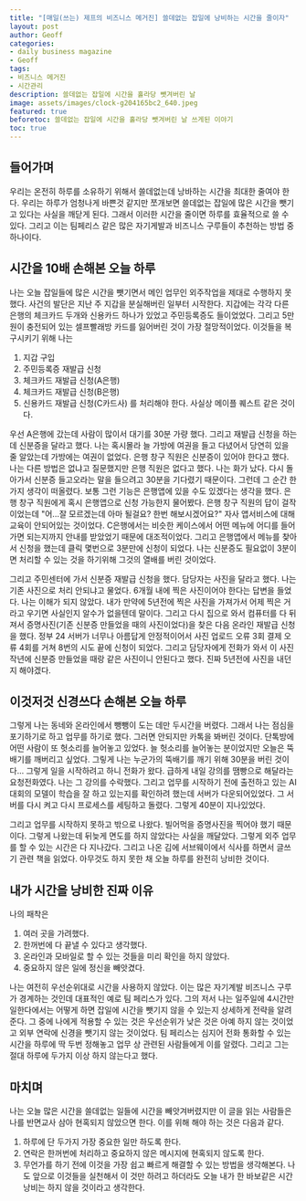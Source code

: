 ```yaml
---
title: "[매일(쓰는) 제프의 비즈니스 메거진] 쓸데없는 잡일에 낭비하는 시간을 줄이자" 
layout: post
author: Geoff
categories:
- daily business magazine
- Geoff
tags:
- 비즈니스 메거진
- 시간관리
description: 쓸데없는 잡일에 시간을 홀라당 뺏겨버린 날
image: assets/images/clock-g204165bc2_640.jpeg
featured: true
beforetoc: 쓸데없는 잡일에 시간을 홀라당 뺏겨버린 날 쓰게된 이야기
toc: true
---
```


## 들어가며

우리는 온전히 하루를 소유하기 위해서 쓸데없는데 낭바하는 시간을 최대한 줄여야 한다.
우리는 하루가 엄청나게 바쁜것 같지만 쪼개보면 쓸데없는 잡일에 많은 시간을 뺏기고 있다는 사실을 깨닫게 된다. 
그래서 이러한 시간을 줄이면 하루를 효율적으로 쓸 수 있다.
그리고 이는 팀페리스 같은 많은 자기게발과 비즈니스 구루들이 추천하는 방법 중 하나이다. 

## 시간을 10배 손해본 오늘 하루
나는 오늘 잡일들에 많은 시간을 뺏기면서 메인 업무인 외주작업을 제대로 수행하지 못했다.
사건의 발단은 지난 주 지갑을 분실해버린 일부터 시작한다.
지갑에는 각각 다른 은행의 체크카드 두개와 신용카드 하나가 있었고 주민등록증도 들이었었다.
그리고 5만원이 충전되어 있는 셀프빨래방 카드를 잃어버린 것이 가장 절망적이었다.
이것들을 복구시키기 위해 나는 
1. 지갑 구입
2. 주민등록증 재발급 신청
3. 체크카드 재발급 신청(A은행)
4. 체크카드 재발급 신청(B은행)
5. 신용카드 재발급 신청(C카드사)
를 처리해야 한다. 사실상 메이플 퀘스트 같은 것이다. 

우선 A은행에 갔는데 사람이 많이서 대기를 30분 가량 했다. 
그리고 재발급 신청을 하는데 신분증을 달라고 했다. 
나는 혹시몰라 늘 가방에 여권을 들고 다녔어서 당연히 있을 줄 알았는데 가방에는 여권이 없었다.
은행 창구 직원은 신분증이 있어야 한다고 했다. 
나는 다른 방법은 없냐고 질문했지만 은행 직원은 없다고 했다. 
나는 화가 났다. 다시 돌아가서 신분증 들고오라는 말을 들으려고 30분을 기다렸기 때문이다.
그런데 그 순간 한가지 생각이 떠올렸다. 
보통 그런 기능은 은행앱에 있을 수도 있겠다는 생각을 했다. 
은행 창구 직원에게 혹시 은행앱으로 신청 가능한지 물어봤다.
은행 창구 직원의 답이 걸작이었는데 "어...잘 모르겠는데 아마 될걸요? 한번 해보시겠어요?"
자사 앱서비스에 대해 교육이 안되어있는 것이었다. 
C은행에서는 비슷한 케이스에서 어떤 메뉴에 어디를 들어가면 되는지까지 안내를 받았었기 때문에 대조적이었다.
그리고 은행앱에서 메뉴를 찾아서 신청을 했는데 클릭 몇번으로 3분만에 신청이 되었다. 
나는 신분증도 필요없이 3분이면 처리할 수 있는 것을 하기위해 그것의 열배를 버린 것이었다.

그리고 주민센터에 가서 신분증 재발급 신청을 했다. 
담당자는 사진을 달라고 했다.
나는 기존 사진으로 처리 안되냐고 물었다.
6개월 내에 찍은 사진이어야 한다는 답변을 들었다.
나는 이해가 되지 않았다. 
내가 만약에 5년전에 찍은 사진을 가져가서 어제 찍은 거라고 우기면 사실인지 알수가 없을텐데 말이다.
그리고 다시 집으로 와서 컴퓨터를 다 뒤져서 증명사진(기존 신분증 만들었을 때의 사진이었다)을 찾은 다음 온라인 재발급 신청을 했다.
정부 24 서버가 너무나 아름답게 안정적이어서 사진 업로드 오류 3회 결제 오류 4회를 거쳐 8번의 시도 끝에 신청이 되었다.
그리고 담당자에게 전화가 와서 이 사진 작년에 신분증 만들었을 때랑 같은 사진이니 안된다고 했다. 
진짜 5년전에 사진을 내던지 해야겠다.

## 이것저것 신경쓰다 손해본 오늘 하루

그렇게 나는 동네와 온라인에서 뺑뺑이 도는 데만 두시간을 버렸다.
그래서 나는 점심을 포기하기로 하고 업무를 하기로 했다.
그러면 안되지만 카톡을 봐버린 것이다. 
단톡방에 어떤 사람이 또 헛소리를 늘어놓고 있었다. 
늘 헛소리를 늘어놓는 분이었지만 오늘은 뚝배기를 깨버리고 싶었다. 
그맇게 나는 누군가의 뚝배기를 깨기 위해 30분을 버린 것이다...
그렇게 일을 시작하려고 하니 전화가 왔다. 
급하게 내일 강의를 땜빵으로 해달라는 요청전화였다. 
나는 그 강의를 수락했다. 
그리고 업무를 시작하기 전에 출전하고 있는 AI대회의 모델이 학습을 잘 하고 있는지를 확인하려 했는데 서버가 다운되어있었다.
그 서버를 다시 켜고 다시 프로세스를 세팅하고 돌렸다. 그렇게 40분이 지나있었다.

그리고 업무를 시작하지 못하고 밖으로 나왔다. 
빌어먹을 증명사진을 찍어야 했기 때문이다.
그렇게 나왔는데 뒤늦게 면도를 하지 않았다는 사실을 깨달았다. 
그렇게 외주 업무를 할 수 있는 시간은 다 지나갔다.
그리고 나온 김에 서브웨이에서 식사를 하면서 글쓰기 관련 책을 읽었다.
아무것도 하지 못한 채 오늘 하루를 완전히 낭비한 것이다.

## 내가 시간을 낭비한 진짜 이유
나의 패착은 
1. 여러 곳을 가려했다. 
2. 한꺼번에 다 끝낼 수 있다고 생각했다.
3. 온라인과 모바일로 할 수 있는 것들을 미리 확인을 하지 않았다. 
4. 중요하지 않은 일에 정신을 빼앗겼다.

나는 여전히 우선순위대로 시간을 사용하지 않았다. 이는 많은 자기계발 비즈니스 구루가 경계하는 것인데 대표적인 예로 팀 페리스가 있다. 그의 저서 나는 일주일에 4시간만 일한다에서는 어떻게 하면 잡일에 시간을 뺏기지 않을 수 있는지 상세하게 전략을 알려준다. 그 중에 나에게 적용할 수 있는 것은 우선순위가 낮은 것은 아예 하지 않는 것이었고 외부 연락에 신경을 뺏기지 않는 것이었다. 팀 페리스는 심지어 전화 통화할 수 있는 시간을 하루에 딱 두번 정해놓고 업무 상 관련된 사람들에게 이를 알렸다. 그리고 그는 절대 하루에 두가지 이상 하지 않는다고 했다. 

## 마치며
나는 오늘 많은 시간을 쓸데없는 일들에 시간을 빼앗겨버렸지만 이 글을 읽는 사람들은 나를 반면교사 삼아 현혹되지 않았으면 한다. 
이를 위해 해야 하는 것은 다음과 같다. 
1. 하루에 단 두가지 가장 중요한 일만 하도록 한다.
2. 연락은 한꺼번에 처리하고 중요하지 않은 메시지에 현혹되지 않도록 한다.
3. 무언가를 하기 전에 이것을 가장 쉽고 빠르게 해결할 수 있는 방법을 생각해본다.
나도 앞으로 이것들을 실천해서 
이 것만 하려고 하더라도 오늘 내가 한 바보같은 시간낭비는 하지 않을 것이라고 생각한다. 
